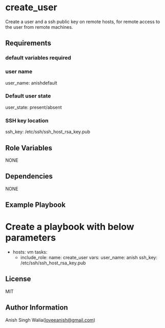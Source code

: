 create_user
=========

Create a user and a ssh public key on remote hosts, for remote access to the user from remote machines. 

Requirements
------------


### default variables required
### user name

user_name: anishdefault

### Default user state

user_state: present/absent

### SSH key location

ssh_key: /etc/ssh/ssh_host_rsa_key.pub

Role Variables
--------------

NONE

Dependencies
------------

NONE

Example Playbook
----------------

# Create a playbook with below parameters


- hosts: vm
  tasks:
     - include_role:
         name: create_user
       vars:
         user_name: anish
         ssh_key: /etc/ssh/ssh_host_rsa_key.pub


License
-------

MIT

Author Information
------------------

Anish Singh Walia(loveeanish@gmail.com)
